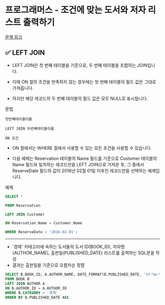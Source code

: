 # 프로그래머스 - 조건에 맞는 도서와 저자 리스트 출력하기

[문제 링크](https://school.programmers.co.kr/learn/courses/30/lessons/144854)

## ✅ LEFT JOIN

- LEFT JOIN은 첫 번째 테이블을 기준으로, 두 번째 테이블을 조합하는 JOIN입니다.

- 이때 ON 절의 조건을 만족하지 않는 경우에는 첫 번째 테이블의 필드 값은 그대로 가져옵니다.

- 하지만 해당 레코드의 두 번째 테이블의 필드 값은 모두 NULL로 표시됩니다.

문법

```
첫번째테이블이름

LEFT JOIN 두번째테이블이름

ON 조건
```

- ON 절에서는 WHERE 절에서 사용할 수 있는 모든 조건을 사용할 수 있습니다.

- 다음 예제는 Reservation 테이블의 Name 필드를 기준으로 Customer 테이블의 Name 필드와 일치하는 레코드만을 LEFT JOIN으로 가져온 후, 그 중에서 ReserveDate 필드의 값이 2016년 02월 01일 이후인 레코드만을 선택하는 예제입니다.

예제

```SQL
SELECT *

FROM Reservation

LEFT JOIN Customer

ON Reservation.Name = Customer.Name

WHERE ReserveDate > '2016-02-01';
```

---

- '경제' 카테고리에 속하는 도서들의 도서 ID(BOOK_ID), 저자명(AUTHOR_NAME), 출판일(PUBLISHED_DATE) 리스트를 출력하는 SQL문을 작성
- 결과는 출판일을 기준으로 오름차순 정렬

```sql
SELECT B.BOOK_ID, A.AUTHOR_NAME, DATE_FORMAT(B.PUBLISHED_DATE, '%Y-%m-%d') AS PUBLISHED_DATE
FROM BOOK B
LEFT JOIN AUTHOR A
ON B.AUTHOR_ID = A.AUTHOR_ID
WHERE B.CATEGORY = '경제'
ORDER BY B.PUBLISHED_DATE ASC
```
